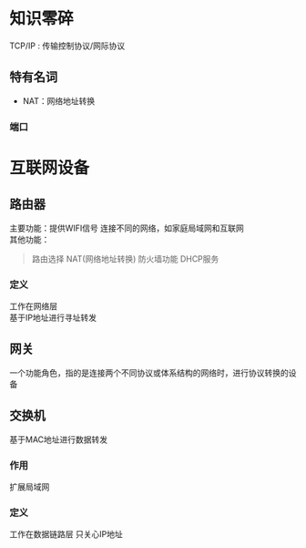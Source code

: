 # 知识零碎
TCP/IP :  传输控制协议/网际协议


## 特有名词
- NAT：网络地址转换
### 端口


# 互联网设备
## 路由器
主要功能：提供WIFI信号
连接不同的网络，如家庭局域网和互联网    
其他功能：
>路由选择
>NAT(网络地址转换)
>防火墙功能
>DHCP服务

### 定义
工作在网络层    
基于IP地址进行寻址转发


## 网关
一个功能角色，指的是连接两个不同协议或体系结构的网络时，进行协议转换的设备

## 交换机
基于MAC地址进行数据转发     

### 作用
扩展局域网


### 定义
工作在数据链路层
只关心IP地址    
